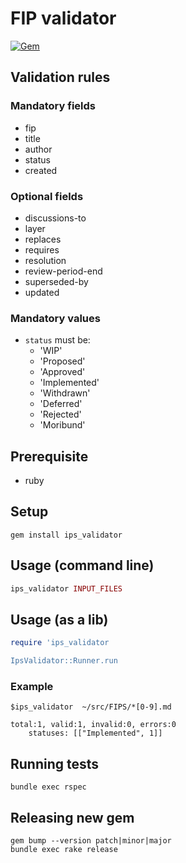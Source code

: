 # FIP validator
[![Gem](https://img.shields.io/gem/v/ips_validator.svg?style=flat)](http://rubygems.org/gems/ips_validator "View this project in Rubygems")


## Validation rules

### Mandatory fields

- fip
- title
- author
- status
- created

### Optional fields

- discussions-to
- layer
- replaces
- requires
- resolution
- review-period-end
- superseded-by
- updated

### Mandatory values

- `status` must be:
	* 'WIP'
	* 'Proposed'
	* 'Approved'
	* 'Implemented'
	* 'Withdrawn'
	* 'Deferred'
	* 'Rejected'
	* 'Moribund'

## Prerequisite

- ruby

## Setup

```
gem install ips_validator
```

## Usage (command line)

```ruby
ips_validator INPUT_FILES
```

## Usage (as a lib)

```ruby
require 'ips_validator

IpsValidator::Runner.run 
```

### Example

```
$ips_validator  ~/src/FIPS/*[0-9].md

total:1, valid:1, invalid:0, errors:0
	statuses: [["Implemented", 1]]

```

## Running tests

```
bundle exec rspec
```

## Releasing new gem

```
gem bump --version patch|minor|major
bundle exec rake release
```